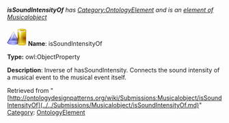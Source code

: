 ___isSoundIntensityOf__ has [Category:OntologyElement](../../Category/OntologyElement.md "Category:OntologyElement") and is an [element of](../../Property/ElementOf.md "Property:ElementOf") [Musicalobject](../../Submissions/Musicalobject.md "Submissions:Musicalobject")_


  




[![ObjectProperty](../../images/thumb/c/c3/ObjectProperty.gif/45px-ObjectProperty.gif)](../../Image/ObjectProperty.gif.md "ObjectProperty")
__Name__: isSoundIntensityOf 


__Type:__ owl:ObjectProperty 


__Description__: Inverse of hasSoundIntensity. Connects the sound intensity of a musical event to the musical event itself. 





Retrieved from "[http://ontologydesignpatterns.org/wiki/Submissions:Musicalobject/isSoundIntensityOf](../../Submissions/Musicalobject/isSoundIntensityOf.md)"
 [Category](http://ontologydesignpatterns.org/wiki/Special:Categories "Special:Categories"): [OntologyElement](../../Category/OntologyElement.md "Category:OntologyElement")
